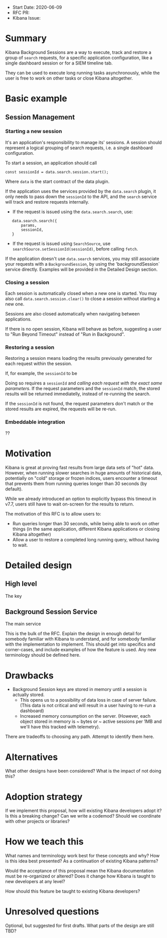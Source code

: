 - Start Date: 2020-06-09
- RFC PR: 
- Kibana Issue: 

# Summary

Kibana Background Sessions are a way to execute, track and restore a group of `search` requests, for a specific application configuration, like a single dashboard session or for a SIEM timeline tab. 

They can be used to execute long running tasks asynchronously, while the user is free to work on other tasks or close Kibana altogether.

# Basic example

## Session Management

### Starting a new session

It's an application's responsibility to manage its' sessions. 
A session should represent a logical grouping of search requests, i.e. a single dashboard configuration.

To start a session, an application should call 

`const sessionId = data.search.session.start();`

Where `data` is the start contract of the data plugin.

If the application uses the services provided by the `data.search` plugin, it only needs to pass down the `sessionId` to the API, and the `search` service will track and restore requests internally.

 - If the request is issued using the `data.search.search`, use: 
 ```
    data.search.search({
        params,
        sessionId,
    }
 ```
 - If the request is issued using `SearchSource`, use `searchSource.setSessionId(sessionId)`, before calling `fetch`.

If the application doesn't use `data.search` services, you may still associate your requests with a `BackgroundSession`, by using the 'backgroundSession` service directly. Examples will be provided in the Detailed Design section.

### Closing a session

Each session is automatically closed when a new one is started. You may also call `data.search.session.clear()` to close a session without starting a new one.

Sessions are also closed automatically when navigating between applications.

If there is no open session, Kibana will behave as before, suggesting a user to "Run Beyond Timeout" instead of "Run in Background".

### Restoring a session

Restoring a session means loading the results previously generated for each request within the session.  

If, for example, the `sessionId` to be 

Doing so requires a `sessionId` and *calling each request with the exact same parameters*. If the request parameters and the `sessionId` match, the stored results will be returned immediatelly, instead of re-running the search.

If the `sessionId` is not found, the request parameters don't match or the stored results are expired, the requests will be re-run. 

### Embeddable integration

??

# Motivation

Kibana is great at proving fast results from large data sets of "hot" data. However, when running slower searches in huge amounts of historical data, potentially on "cold" storage or frozen indices, users encounter a timeout that prevents them from running queries longer than 30 seconds (by default).

While we already introduced an option to explicitly bypass this timeout in v7.7, users still have to wait on-screen for the results to return. 

The motivation of this RFC is to allow users to:
 - Run queries longer than 30 seconds, while being able to work on other things (in the same application, different Kibana applications or closing Kibana altogether)
 - Allow a user to restore a completed long running query, without having to wait.

# Detailed design

## High level 

The key 

## Background Session Service

The main service 

This is the bulk of the RFC. Explain the design in enough detail for somebody
familiar with Kibana to understand, and for somebody familiar with the
implementation to implement. This should get into specifics and corner-cases,
and include examples of how the feature is used. Any new terminology should be
defined here.

# Drawbacks

- Background Session keys are stored in memory until a session is actually stored.    
   - This opens us to a possibility of data loss in case of server failure. (This data is not critical and will result in a user having to re-run a dashboard) 
   - Increased memory consumption on the server. (However, each object stored in memory is ~ bytes or ~ active sessions per 1MB and we'll have this tracked with telemetry). 

There are tradeoffs to choosing any path. Attempt to identify them here.

# Alternatives

What other designs have been considered? What is the impact of not doing this?

# Adoption strategy

If we implement this proposal, how will existing Kibana developers adopt it? Is
this a breaking change? Can we write a codemod? Should we coordinate with
other projects or libraries?

# How we teach this

What names and terminology work best for these concepts and why? How is this
idea best presented? As a continuation of existing Kibana patterns?

Would the acceptance of this proposal mean the Kibana documentation must be
re-organized or altered? Does it change how Kibana is taught to new developers
at any level?

How should this feature be taught to existing Kibana developers?

# Unresolved questions

Optional, but suggested for first drafts. What parts of the design are still
TBD?